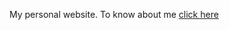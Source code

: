 My personal website.
To know about me <a href="https://feyikemii.github.io/my-website/">click here</a>
